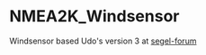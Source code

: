 # NMEA2K_Windsensor
Windsensor based Udo's version 3 at [segel-forum](https://www.segeln-forum.de/board194-boot-technik/board195-open-boat-projects-org/79131-windsensor-ii-iii/?fbclid=IwAR1jfaZESmrbbf1P8Vlx1lVw5g4P79d9H5_diBGtCRo5IP5NDoUIvq7CId4)
